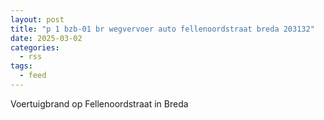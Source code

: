 ```yaml
---
layout: post
title: "p 1 bzb-01 br wegvervoer auto fellenoordstraat breda 203132"
date: 2025-03-02
categories: 
  - rss
tags: 
  - feed
---
```


Voertuigbrand op Fellenoordstraat in Breda
